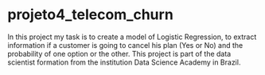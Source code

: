 # projeto4_telecom_churn


In this project my task is to create a model of
Logistic Regression, to extract information if a customer is going to cancel his
plan (Yes or No) and the probability of one option or the other.
This project is part of the data scientist formation from the institution Data Science Academy in Brazil.
